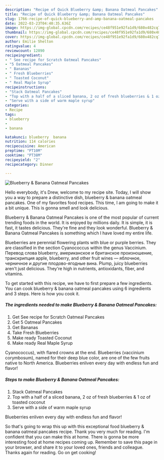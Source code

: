 ```yaml
---
description: "Recipe of Quick Blueberry &amp; Banana Oatmeal Pancakes"
title: "Recipe of Quick Blueberry &amp; Banana Oatmeal Pancakes"
slug: 1766-recipe-of-quick-blueberry-and-amp-banana-oatmeal-pancakes
date: 2022-03-23T04:40:35.636Z
image: https://img-global.cpcdn.com/recipes/ce48f951e92fa1d9/680x482cq70/blueberry-banana-oatmeal-pancakes-recipe-main-photo.jpg
thumbnail: https://img-global.cpcdn.com/recipes/ce48f951e92fa1d9/680x482cq70/blueberry-banana-oatmeal-pancakes-recipe-main-photo.jpg
cover: https://img-global.cpcdn.com/recipes/ce48f951e92fa1d9/680x482cq70/blueberry-banana-oatmeal-pancakes-recipe-main-photo.jpg
author: Emilie Shelton
ratingvalue: 4
reviewcount: 12890
recipeingredient:
- " See recipe for Scratch Oatmeal Pancakes"
- "5 Oatmeal Pancakes"
- " Bananas"
- " Fresh Blueberries"
- " Toasted Coconut"
- " Real Maple Syrup"
recipeinstructions:
- "Stack Oatmeal Pancakes"
- "Top with a half of a sliced banana, 2 oz of fresh blueberries & 1 oz of toasted coconut"
- "Serve with a side of warm maple syrup"
categories:
- Recipe
tags:
- blueberry
- 
- banana

katakunci: blueberry  banana 
nutrition: 114 calories
recipecuisine: American
preptime: "PT10M"
cooktime: "PT38M"
recipeyield: "2"
recipecategory: Dinner

---
```



![Blueberry & Banana Oatmeal Pancakes](https://img-global.cpcdn.com/recipes/ce48f951e92fa1d9/680x482cq70/blueberry-banana-oatmeal-pancakes-recipe-main-photo.jpg)

Hello everybody, it's Drew, welcome to my recipe site. Today, I will show you a way to prepare a distinctive dish, blueberry & banana oatmeal pancakes. One of my favorites food recipes. This time, I am going to make it a bit unique. This is gonna smell and look delicious.

Blueberry & Banana Oatmeal Pancakes is one of the most popular of current trending foods in the world. It is enjoyed by millions daily. It is simple, it is fast, it tastes delicious. They're fine and they look wonderful. Blueberry & Banana Oatmeal Pancakes is something which I have loved my entire life.

Blueberries are perennial flowering plants with blue or purple berries. They are classified in the section Cyanococcus within the genus Vaccinium. Перевод слова blueberry, американское и британское произношение, транскрипция apple, blueberry, and other fruit wines — яблочное, черничное и другие плодово-ягодные вина. Plump, juicy blueberries aren't just delicious. They're high in nutrients, antioxidants, fiber, and vitamins.


To get started with this recipe, we have to first prepare a few ingredients. You can cook blueberry & banana oatmeal pancakes using 6 ingredients and 3 steps. Here is how you cook it.

<!--inarticleads1-->

##### The ingredients needed to make Blueberry & Banana Oatmeal Pancakes:

1. Get  See recipe for Scratch Oatmeal Pancakes
1. Get 5 Oatmeal Pancakes
1. Get  Bananas
1. Take  Fresh Blueberries
1. Make ready  Toasted Coconut
1. Make ready  Real Maple Syrup


Cyanococcus), with flared crowns at the end. Blueberries (vaccinium corymbosum), named for their deep blue color, are one of the few fruits native to North America. Blueberries enliven every day with endless fun and flavor! 

<!--inarticleads2-->

##### Steps to make Blueberry & Banana Oatmeal Pancakes:

1. Stack Oatmeal Pancakes
1. Top with a half of a sliced banana, 2 oz of fresh blueberries & 1 oz of toasted coconut
1. Serve with a side of warm maple syrup


Blueberries enliven every day with endless fun and flavor! 

So that's going to wrap this up with this exceptional food blueberry & banana oatmeal pancakes recipe. Thank you very much for reading. I'm confident that you can make this at home. There is gonna be more interesting food at home recipes coming up. Remember to save this page in your browser, and share it to your loved ones, friends and colleague. Thanks again for reading. Go on get cooking!
